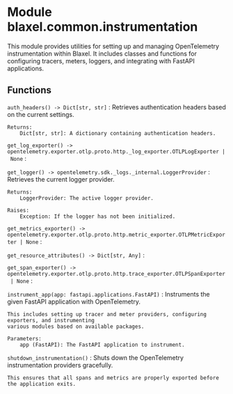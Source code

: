 Module blaxel.common.instrumentation
====================================
This module provides utilities for setting up and managing OpenTelemetry instrumentation within Blaxel.
It includes classes and functions for configuring tracers, meters, loggers, and integrating with FastAPI applications.

Functions
---------

`auth_headers() ‑> Dict[str, str]`
:   Retrieves authentication headers based on the current settings.
    
    Returns:
        Dict[str, str]: A dictionary containing authentication headers.

`get_log_exporter() ‑> opentelemetry.exporter.otlp.proto.http._log_exporter.OTLPLogExporter | None`
:   

`get_logger() ‑> opentelemetry.sdk._logs._internal.LoggerProvider`
:   Retrieves the current logger provider.
    
    Returns:
        LoggerProvider: The active logger provider.
    
    Raises:
        Exception: If the logger has not been initialized.

`get_metrics_exporter() ‑> opentelemetry.exporter.otlp.proto.http.metric_exporter.OTLPMetricExporter | None`
:   

`get_resource_attributes() ‑> Dict[str, Any]`
:   

`get_span_exporter() ‑> opentelemetry.exporter.otlp.proto.http.trace_exporter.OTLPSpanExporter | None`
:   

`instrument_app(app: fastapi.applications.FastAPI)`
:   Instruments the given FastAPI application with OpenTelemetry.
    
    This includes setting up tracer and meter providers, configuring exporters, and instrumenting
    various modules based on available packages.
    
    Parameters:
        app (FastAPI): The FastAPI application to instrument.

`shutdown_instrumentation()`
:   Shuts down the OpenTelemetry instrumentation providers gracefully.
    
    This ensures that all spans and metrics are properly exported before the application exits.